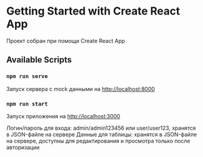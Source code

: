 # Getting Started with Create React App

Проект собран при помощи Create React App



## Available Scripts

### `npm run serve`

Запуск сервера с mock данными на [http://localhost:8000](http://localhost:8000)

### `npm run start`

Запуск приложения на [http://localhost:3000](http://localhost:3000)

Логин/пароль для входа: admin/admin123456 или user/user123, хранятся в JSON-файле на сервере
Данные для таблицы: хранятся в JSON-файле на сервере, доступны для редактирования и просмотра только после авторизации
